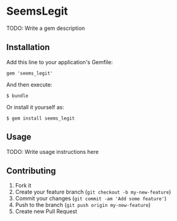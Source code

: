 # SeemsLegit

TODO: Write a gem description

## Installation

Add this line to your application's Gemfile:

    gem 'seems_legit'

And then execute:

    $ bundle

Or install it yourself as:

    $ gem install seems_legit

## Usage

TODO: Write usage instructions here

## Contributing

1. Fork it
2. Create your feature branch (`git checkout -b my-new-feature`)
3. Commit your changes (`git commit -am 'Add some feature'`)
4. Push to the branch (`git push origin my-new-feature`)
5. Create new Pull Request
